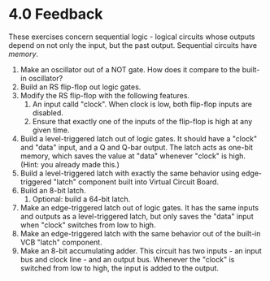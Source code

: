 # 4.0 Feedback

These exercises concern sequential logic - logical circuits whose outputs depend on not only the input, but the past output. Sequential circuits have _memory_. 

1. Make an oscillator out of a NOT gate. How does it compare to the built-in oscillator?
1. Build an RS flip-flop out logic gates.
1. Modify the RS flip-flop with the following features.
    1. An input calld "clock". When clock is low, both flip-flop inputs are disabled.
    1. Ensure that exactly one of the inputs of the flip-flop is high at any given time.
1. Build a level-triggered latch out of logic gates. It should have a "clock" and "data" input, and a Q and Q-bar output. The latch acts as one-bit memory, which saves the value at "data" whenever "clock" is high. (Hint: you already made this.)
1. Build a level-triggered latch with exactly the same behavior using edge-triggered "latch" component built into Virtual Circuit Board.
1. Build an 8-bit latch.
    1. Optional: build a 64-bit latch.
1. Make an edge-triggered latch out of logic gates. It has the same inputs and outputs as a level-triggered latch, but only saves the "data" input when "clock" switches from low to high.
1. Make an edge-triggered latch with the same behavior out of the built-in VCB "latch" component.
3. Make an 8-bit accumulating adder. This circuit has two inputs - an input bus and clock line - and an output bus. Whenever the "clock" is switched from low to high, the input is added to the output.
